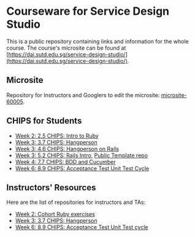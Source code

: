 # Courseware for Service Design Studio
This is a public repository containing links and information for the whole course. The course's microsite can be found at [https://dai.sutd.edu.sg/service-design-studio/](https://dai.sutd.edu.sg/service-design-studio/).

## Microsite
Repository for Instructors and Googlers to edit the microsite: [microsite-60005](https://github.com/Service-Design-Studio/microsite-60004).

## CHIPS for Students
* [Week 2: 2.5 CHIPS: Intro to Ruby](https://github.com/Service-Design-Studio/hw-ruby-intro)
* [Week 3: 3.7 CHIPS: Hangperson](https://github.com/Service-Design-Studio/hw-sinatra-saas-hangperson)
* [Week 3: 4.6 CHIPS: Hangperson on Rails](https://github.com/Service-Design-Studio/hw-rails-hangperson)
* [Week 3: 5.2 CHIPS: Rails Intro](https://github.com/Service-Design-Studio/hw-rails-intro), [Public Template repo](https://github.com/Service-Design-Studio/rottenpotatoes-rails-intro)
* [Week 4: 7.7 CHIPS: BDD and Cucumber](https://github.com/Service-Design-Studio/hw-bdd-cucumber.git)
* [Week 6: 8.9 CHIPS: Acceptance Test Unit Test Cycle](https://github.com/Service-Design-Studio/hw-bdd-new-feature)
## Instructors' Resources

Here are the list of repositories for instructors and TAs:
* [Week 2: Cohort Ruby exercises](https://github.com/Service-Design-Studio/intro_ruby_exercises)
* [Week 3: 3.7 CHIPS: Hangperson](https://github.com/Service-Design-Studio/hw-sinatra-saas-hangperson-ci)
* [Week 6: 8.9 CHIPS: Acceptance Test Unit Test cycle](https://github.com/Service-Design-Studio/hw-acceptance-unit-test-cycle-ci)

